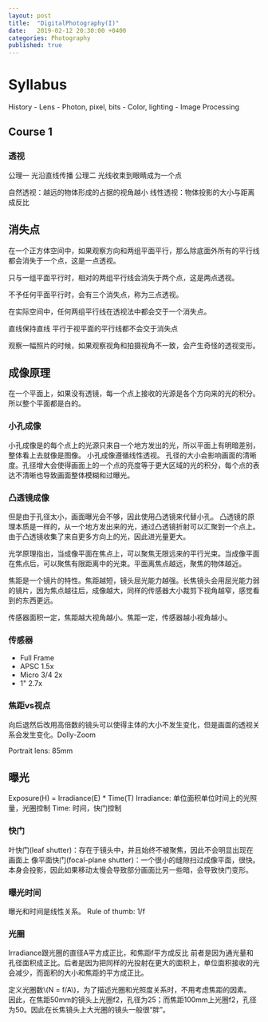 ```yaml
---
layout: post
title:  "DigitalPhotography(I)"
date:   2019-02-12 20:30:00 +0400
categories: Photography
published: true
---
```


# Syllabus
History - Lens - Photon, pixel, bits - Color, lighting - Image Processing

## Course 1
### 透视
公理一 光沿直线传播
公理二 光线收束到眼睛成为一个点

自然透视：越远的物体形成的占据的视角越小
线性透视：物体投影的大小与距离成反比

## 消失点
在一个正方体空间中，如果观察方向和两组平面平行，那么除底面外所有的平行线都会消失于一个点，这是一点透视。

只与一组平面平行时，相对的两组平行线会消失于两个点，这是两点透视。

不予任何平面平行时，会有三个消失点，称为三点透视。

在实际空间中，任何两组平行线在透视法中都会交于一个消失点。

直线保持直线
平行于视平面的平行线都不会交于消失点

观察一幅照片的时候，如果观察视角和拍摄视角不一致，会产生奇怪的透视变形。

## 成像原理
在一个平面上，如果没有透镜，每一个点上接收的光源是各个方向来的光的积分。所以整个平面都是白的。

### 小孔成像
小孔成像是的每个点上的光源只来自一个地方发出的光，所以平面上有明暗差别，整体看上去就像是图像。
小孔成像遵循线性透视。
孔径的大小会影响画面的清晰度。孔径增大会使得画面上的一个点的亮度等于更大区域的光的积分，每个点的表达不清晰也导致画面整体模糊和过曝光。

### 凸透镜成像
但是由于孔径太小，画面曝光会不够，因此使用凸透镜来代替小孔。
凸透镜的原理本质是一样的，从一个地方发出来的光，通过凸透镜折射可以汇聚到一个点上。由于凸透镜收集了来自更多方向上的光，因此进光量更大。

光学原理指出，当成像平面在焦点上，可以聚焦无限远来的平行光束。当成像平面在焦点后，可以聚焦有限距离中的光束。平面离焦点越远，聚焦的物体越近。

焦距是一个镜片的特性。焦距越短，镜头屈光能力越强。长焦镜头会用屈光能力弱的镜片，因为焦点越往后，成像越大，同样的传感器大小裁剪下视角越窄，感觉看到的东西更远。

传感器面积一定，焦距越大视角越小。焦距一定，传感器越小视角越小。

### 传感器
- Full Frame
- APSC 1.5x
- Micro 3/4 2x
- 1" 2.7x

### 焦距vs视点
向后退然后改用高倍数的镜头可以使得主体的大小不发生变化，但是画面的透视关系会发生变化。Dolly-Zoom

Portrait lens: 85mm

## 曝光
Exposure(H) = Irradiance(E) * Time(T)
Irradiance: 单位面积单位时间上的光照量，光圈控制
Time: 时间，快门控制

### 快门
叶快门(leaf shutter)：存在于镜头中，并且始终不被聚焦，因此不会明显出现在画面上
像平面快门(focal-plane shutter)：一个很小的缝隙扫过成像平面，很快。本身会投影，因此如果移动太慢会导致部分画面比另一些暗，会导致快门变形。

### 曝光时间
曝光和时间是线性关系。
Rule of thumb: 1/f

### 光圈
Irradiance跟光圈的直径A平方成正比，和焦距f平方成反比
前者是因为通光量和孔径面积成正比。后者是因为把同样的光投射在更大的面积上，单位面积接收的光会减少，而面积的大小和焦距的平方成正比。

定义光圈数\\(N = f/A\\)，为了描述光圈和光照度关系时，不用考虑焦距的因素。
因此，在焦距50mm的镜头上光圈f2，孔径为25；而焦距100mm上光圈f2，孔径为50。因此在长焦镜头上大光圈的镜头一般很“胖”。
